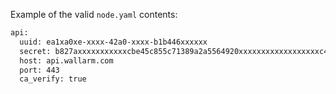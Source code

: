 Example of the valid `node.yaml` contents:

```bash
api:
  uuid: ea1xa0xe-xxxx-42a0-xxxx-b1b446xxxxxx
  secret: b827axxxxxxxxxxxcbe45c855c71389a2a5564920xxxxxxxxxxxxxxxxxxc4613260
  host: api.wallarm.com
  port: 443
  ca_verify: true
```